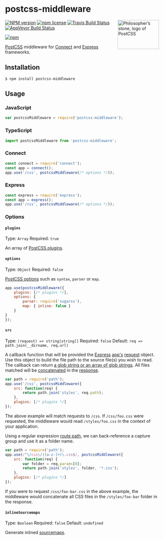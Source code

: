 # postcss-middleware

<img align="right" width="135" height="95"
     title="Philosopher’s stone, logo of PostCSS"
     src="http://postcss.github.io/postcss/logo-leftp.png">

[![NPM version](http://img.shields.io/npm/v/postcss-middleware.svg?style=flat)](https://www.npmjs.org/package/postcss-middleware)
[![npm license](http://img.shields.io/npm/l/postcss-middleware.svg?style=flat-square)](https://www.npmjs.org/package/postcss-middleware)
[![Travis Build Status](https://img.shields.io/travis/jedmao/postcss-middleware.svg?label=unix)](https://travis-ci.org/jedmao/postcss-middleware)
[![AppVeyor Build Status](https://img.shields.io/appveyor/ci/jedmao/postcss-middleware.svg?label=windows)](https://ci.appveyor.com/project/jedmao/postcss-middleware)

[![npm](https://nodei.co/npm/postcss-middleware.svg?downloads=true)](https://nodei.co/npm/postcss-middleware/)

[PostCSS](https://github.com/postcss/postcss) middleware for [Connect](https://github.com/senchalabs/connect#readme) and [Express][] frameworks.

## Installation

```
$ npm install postcss-middleware
```

## Usage

### JavaScript

```js
var postcssMiddleware = require('postcss-middleware');
```

### TypeScript

```ts
import postcssMiddleware from 'postcss-middleware';
```

### Connect

```js
const connect = require('connect');
const app = connect();
app.use('/css', postcssMiddleware(/* options */));
```

### Express

```js
const express = require('express');
const app = express();
app.use('/css', postcssMiddleware(/* options */));
```

### Options

#### `plugins`

Type: `Array`
Required: `true`

An array of [PostCSS plugins](https://github.com/postcss/postcss#plugins).

#### `options`

Type: `Object`
Required: `false`

[PostCSS options](https://github.com/postcss/postcss#options) such as `syntax`, `parser` or `map`.

```js
app.use(postcssMiddleware({
	plugins: [/* plugins */],
	options: {
		parser: require('sugarss'),
		map: { inline: false }
	}
}
});
```

#### `src`

Type: `(request) => string|string[]`
Required: `false`
Default: `req => path.join(__dirname, req.url)`

A callback function that will be provided the [Express][] [app's](http://expressjs.com/4x/api.html#app) [request](http://expressjs.com/4x/api.html#req) object. Use this object to build the file path to the source file(s) you wish to read. The callback can return [a glob string or an array of glob strings](https://github.com/wearefractal/vinyl-fs#srcglobs-opt). All files matched will be [concatenated](https://github.com/wearefractal/gulp-concat) in the [response](http://expressjs.com/4x/api.html#res.send).

```js
var path = require('path');
app.use('/css', postcssMiddleware({
	src: function(req) {
		return path.join('styles', req.path);
	},
	plugins: [/* plugins */]
});
```

The above example will match requests to `/css`. If `/css/foo.css` were requested, the middleware would read `/styles/foo.css` in the context of your application.

Using a regular expression [route path](http://expressjs.com/guide/routing.html), we can back-reference a capture group and use it as a folder name.

```js
var path = require('path');
app.use(/^\/css\/([a-z-]+)\.css$/, postcssMiddleware({
	src: function(req) {
		var folder = req.params[0];
		return path.join('styles', folder, '*.css');
	},
	plugins: [/* plugins */]
});
```

If you were to request `/css/foo-bar.css` in the above example, the middleware would concatenate all CSS files in the `/styles/foo-bar` folder in the response.

#### `inlineSourcemaps`

Type: `Boolean`
Required: `false`
Default: `undefined`

Generate inlined [sourcemaps](https://github.com/floridoo/gulp-sourcemaps).

[Express]: http://expressjs.com/

